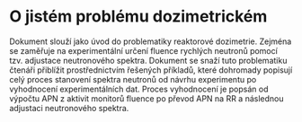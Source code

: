 # O jistém problému dozimetrickém
Dokument slouží jako úvod do problematiky reaktorové dozimetrie. Zejména se zaměřuje na experimentální určení fluence rychlých neutronů pomocí tzv. adjustace neutronového spektra. Dokument se snaží tuto problematiku čtenáři přiblížit prostřednictvím řešených příkladů, které dohromady popisují celý proces stanovení spektra neutronů od návrhu experimentu po vyhodnocení experimentálních dat. Proces vyhodnocení je popsán od výpočtu APN z aktivit monitorů fluence po převod APN na RR a následnou adjustaci neutronového spektra.
